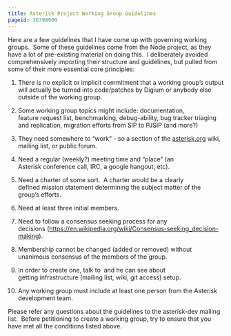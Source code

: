```yaml
---
title: Asterisk Project Working Group Guidelines
pageid: 36798900
---
```


Here are a few guidelines that I have come up with governing working groups.  Some of these guidelines come from the Node project, as they have a lot of pre-existing material on doing this.  I deliberately avoided comprehensively importing their structure and guidelines, but pulled from some of their more essential core principles:

1. There is no explicit or implicit commitment that a working group’s output will actually be turned into code/patches by Digium or anybody else outside of the working group.  
  
2. Some working group topics might include: documentation, feature request list, benchmarking, debug-ability, bug tracker triaging and replication, migration efforts from SIP to PJSIP (and more?)  
  
3. They need somewhere to “work” - so a section of the [asterisk.org](http://asterisk.org/) wiki, mailing list, or public forum.  
  
4. Need a regular (weekly?) meeting time and “place” (an Asterisk conference call, IRC, a google hangout, etc).  
  
5. Need a charter of some sort.  A charter would be a clearly defined mission statement determining the subject matter of the group’s efforts.  
  
6. Need at least three initial members.  
  
7. Need to follow a consensus seeking process for any decisions (<https://en.wikipedia.org/wiki/Consensus-seeking_decision-making>).  
  
8. Membership cannot be changed (added or removed) without unanimous consensus of the members of the group.  
  
9. In order to create one, talk to  and he can see about getting infrastructure (mailing list, wiki, git access) setup.

10. Any working group must include at least one person from the Asterisk development team.

Please refer any questions about the guidelines to the asterisk-dev mailing list.  Before petitioning to create a working group, try to ensure that you have met all the conditions listed above.

